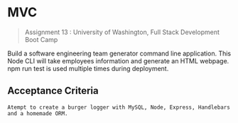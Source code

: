 # MVC

> Assignment 13 :
> University of Washington, Full Stack Development Boot Camp

Build a software engineering team generator command line application. This Node CLI will take employees information and generate an HTML webpage. npm run test is used multiple times during deployment. 


## Acceptance Criteria 
```Following the given MVC design pattern
Atempt to create a burger logger with MySQL, Node, Express, Handlebars and a homemade ORM.
```


